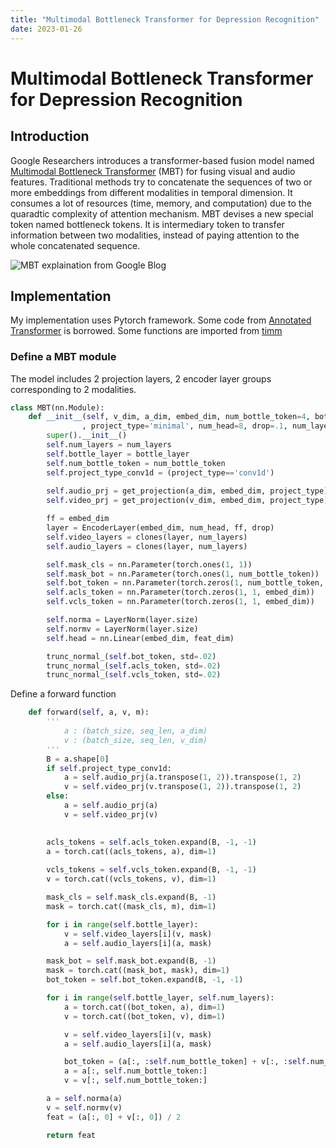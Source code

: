 ```yaml
---
title: "Multimodal Bottleneck Transformer for Depression Recognition"
date: 2023-01-26
---
```


# Multimodal Bottleneck Transformer for Depression Recognition

## Introduction

Google Researchers introduces a transformer-based fusion model named [Multimodal Bottleneck Transformer](https://ai.googleblog.com/2022/03/multimodal-bottleneck-transformer-mbt.html) (MBT) for fusing visual and audio features. Traditional methods try to concatenate the sequences of two or more embeddings from different modalities in temporal dimension. It consumes a lot of resources (time, memory, and computation) due to the quaradtic complexity of attention mechanism. MBT devises a new special token named bottleneck tokens. It is intermediary token to transfer information between two modalities, instead of paying attention to the whole concatenated sequence.

![MBT explaination from Google Blog](https://raw.githubusercontent.com/khanhnd185/my-blog/my-pages/_posts/images/mbt/mbt.png)

## Implementation

My implementation uses Pytorch framework. Some code from [Annotated Transformer](http://nlp.seas.harvard.edu/2018/04/03/attention.html) is borrowed. Some functions are imported from [timm](https://github.com/rwightman/pytorch-image-models)

### Define a MBT module
The model includes 2 projection layers, 2 encoder layer groups corresponding to 2 modalities.

```python
class MBT(nn.Module):
    def __init__(self, v_dim, a_dim, embed_dim, num_bottle_token=4, bottle_layer=1
                , project_type='minimal', num_head=8, drop=.1, num_layers=4, feat_dim=128):
        super().__init__()
        self.num_layers = num_layers
        self.bottle_layer = bottle_layer
        self.num_bottle_token = num_bottle_token
        self.project_type_conv1d = (project_type=='conv1d')
        
        self.audio_prj = get_projection(a_dim, embed_dim, project_type)
        self.video_prj = get_projection(v_dim, embed_dim, project_type)

        ff = embed_dim
        layer = EncoderLayer(embed_dim, num_head, ff, drop)
        self.video_layers = clones(layer, num_layers)
        self.audio_layers = clones(layer, num_layers)

        self.mask_cls = nn.Parameter(torch.ones(1, 1))
        self.mask_bot = nn.Parameter(torch.ones(1, num_bottle_token))
        self.bot_token = nn.Parameter(torch.zeros(1, num_bottle_token, embed_dim))
        self.acls_token = nn.Parameter(torch.zeros(1, 1, embed_dim))
        self.vcls_token = nn.Parameter(torch.zeros(1, 1, embed_dim))

        self.norma = LayerNorm(layer.size)
        self.normv = LayerNorm(layer.size)
        self.head = nn.Linear(embed_dim, feat_dim)

        trunc_normal_(self.bot_token, std=.02)
        trunc_normal_(self.acls_token, std=.02)
        trunc_normal_(self.vcls_token, std=.02)
```

Define a forward function
```python
    def forward(self, a, v, m):
        '''
            a : (batch_size, seq_len, a_dim)
            v : (batch_size, seq_len, v_dim)
        '''
        B = a.shape[0]
        if self.project_type_conv1d:
            a = self.audio_prj(a.transpose(1, 2)).transpose(1, 2)
            v = self.video_prj(v.transpose(1, 2)).transpose(1, 2)
        else:
            a = self.audio_prj(a)
            v = self.video_prj(v)

        
        acls_tokens = self.acls_token.expand(B, -1, -1)
        a = torch.cat((acls_tokens, a), dim=1)
        
        vcls_tokens = self.vcls_token.expand(B, -1, -1)
        v = torch.cat((vcls_tokens, v), dim=1)

        mask_cls = self.mask_cls.expand(B, -1)
        mask = torch.cat((mask_cls, m), dim=1)

        for i in range(self.bottle_layer):
            v = self.video_layers[i](v, mask)
            a = self.audio_layers[i](a, mask)

        mask_bot = self.mask_bot.expand(B, -1)
        mask = torch.cat((mask_bot, mask), dim=1)
        bot_token = self.bot_token.expand(B, -1, -1)

        for i in range(self.bottle_layer, self.num_layers):
            a = torch.cat((bot_token, a), dim=1)
            v = torch.cat((bot_token, v), dim=1)

            v = self.video_layers[i](v, mask)
            a = self.audio_layers[i](a, mask)

            bot_token = (a[:, :self.num_bottle_token] + v[:, :self.num_bottle_token]) / 2
            a = a[:, self.num_bottle_token:]
            v = v[:, self.num_bottle_token:]

        a = self.norma(a)
        v = self.normv(v)
        feat = (a[:, 0] + v[:, 0]) / 2

        return feat
```
